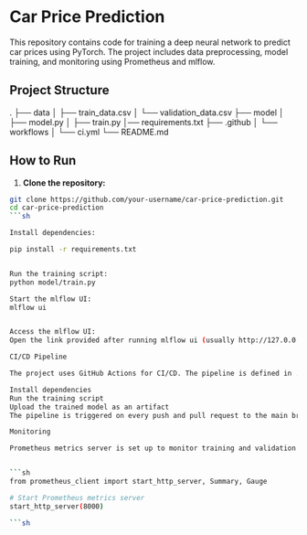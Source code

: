 # Car Price Prediction

This repository contains code for training a deep neural network to predict car prices using PyTorch. The project includes data preprocessing, model training, and monitoring using Prometheus and mlflow.

## Project Structure

.
├── data
│ ├── train_data.csv
│ └── validation_data.csv
├── model
│ ├── model.py
│ ├── train.py
│── requirements.txt
├── .github
│ └── workflows
│ └── ci.yml
└── README.md



## How to Run

1. **Clone the repository:**

```sh
git clone https://github.com/your-username/car-price-prediction.git
cd car-price-prediction
```sh

Install dependencies:

pip install -r requirements.txt


Run the training script:
python model/train.py

Start the mlflow UI:
mlflow ui


Access the mlflow UI:
Open the link provided after running mlflow ui (usually http://127.0.0.1:5000).

CI/CD Pipeline

The project uses GitHub Actions for CI/CD. The pipeline is defined in .github/workflows/ci.yml and includes steps to:

Install dependencies
Run the training script
Upload the trained model as an artifact
The pipeline is triggered on every push and pull request to the main branch.

Monitoring

Prometheus metrics server is set up to monitor training and validation metrics in real-time.


```sh
from prometheus_client import start_http_server, Summary, Gauge

# Start Prometheus metrics server
start_http_server(8000)

```sh

